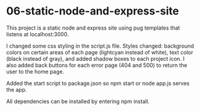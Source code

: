 # 06-static-node-and-express-site

This project is a static node and express site using pug templates that listens at localhost:3000. 

I changed some css styling in the script.js file.
Styles changed: background colors on certain areas of each page (lightcyan instead of white), text color (black instead of gray), and added shadow boxes to each project icon. I also added back buttons for each error page (404 and 500) to return the user to the home page. 

Added the start script to package.json so npm start or node app.js serves the app.

All dependencies can be installed by entering npm install.